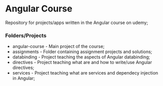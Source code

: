 # Angular Course
Repository for projects/apps written in the Angular course on udemy;

### Folders/Projects
 - angular-course - Main project of the course;
 - assignments - Folder containing assignment projects and solutions;
 - databinding - Project teaching the aspects of Angular databinding;
 - directives - Project teaching what are and how to write/use Angular directives;
 - services - Project teaching what are services and dependecy injection in Angular;
